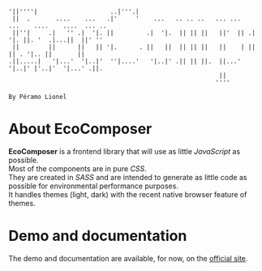     '||''''|                    ..|'''.|                                                            
     ||  .       ....    ...   .|'     '    ...   .. .. ..   ... ...    ...    ....    ....  ... ..  
     ||''|     .|   '' .|  '|. ||         .|  '|.  || || ||   ||'  || .|  '|. ||. '  .|...||  ||' ''
     ||        ||      ||   || '|.      . ||   ||  || || ||   ||    | ||   || . '|.. ||       ||     
    .||.....|   '|...'  '|..|'  ''|....'   '|..|' .|| || ||.  ||...'   '|..|' |'..|'  '|...' .||.    
                                                              ||                                     
                                                             ''''
                                                                                    By Péramo Lionel
# About EcoComposer

**EcoComposer** is a frontend library that will use as little *JavaScript* as possible.\
Most of the components are in pure *CSS*.\
They are created in *SASS* and are intended to generate as little code as possible for environmental performance purposes. \
It handles themes (light, dark) with the recent native browser feature of themes.

# Demo and documentation

The demo and documentation are available, for now, on the [official site](https://ecocomposer.otra.tech).
